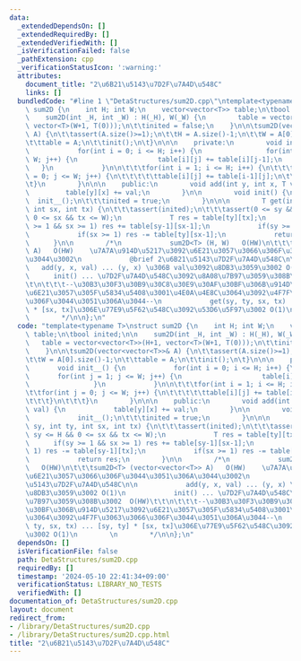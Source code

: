 ```yaml
---
data:
  _extendedDependsOn: []
  _extendedRequiredBy: []
  _extendedVerifiedWith: []
  _isVerificationFailed: false
  _pathExtension: cpp
  _verificationStatusIcon: ':warning:'
  attributes:
    document_title: "2\u6B21\u5143\u7D2F\u7A4D\u548C"
    links: []
  bundledCode: "#line 1 \"DetaStructures/sum2D.cpp\"\ntemplate<typename T>\nstruct\
    \ sum2D {\n    int H; int W;\n    vector<vector<T>> table;\n\tbool inited;\n\n\
    \    sum2D(int _H, int _W) : H(_H), W(_W) {\n        table = vector<vector<T>>(H+1,\
    \ vector<T>(W+1, T(0)));\n\t\tinited = false;\n    }\n\n\tsum2D(vector<vector<T>>&\
    \ A) {\n\t\tassert(A.size()>=1);\n\t\tH = A.size()-1;\n\t\tW = A[0].size()-1;\n\
    \t\ttable = A;\n\t\tinit();\n\t}\n\n\n    private:\n        void init__() {\n\
    \            for(int i = 0; i <= H; i++) {\n                for(int j = 1; j <=\
    \ W; j++) {\n                    table[i][j] += table[i][j-1];\n             \
    \   }\n            }\n\n\t\t\tfor(int i = 1; i <= H; i++) {\n\t\t\t\tfor(int j\
    \ = 0; j <= W; j++) {\n\t\t\t\t\ttable[i][j] += table[i-1][j];\n\t\t\t\t}\n\t\t\
    \t}\n        }\n\n\n    public:\n        void add(int y, int x, T val) {\n   \
    \         table[y][x] += val;\n        }\n\n        void init() {\n          \
    \  init__();\n\t\t\tinited = true;\n        }\n\n\n        T get(int sy, int ty,\
    \ int sx, int tx) {\n\t\t\tassert(inited);\n\t\t\tassert(0 <= sy && sy <= H &&\
    \ 0 <= sx && tx <= W);\n            T res = table[ty][tx];\n            if(sy\
    \ >= 1 && sx >= 1) res += table[sy-1][sx-1];\n            if(sy >= 1) res -= table[sy-1][tx];\n\
    \            if(sx >= 1) res -= table[ty][sx-1];\n            return res;\n  \
    \      }\n\n        /*\n            sum2D<T> (H, W)   O(HW)\n\t\t\tsum2D<T> (vector<vector<T>>\
    \ A)   O(HW)    \u7A7A\u914D\u5217\u3092\u6E21\u3057\u3066\u306F\u3044\u3051\u306A\
    \u3044\u3002\n            @brief 2\u6B21\u5143\u7D2F\u7A4D\u548C\n\n         \
    \   add(y, x, val) ... (y, x) \u306B val\u3092\u8DB3\u3059\u3002 O(1)\n      \
    \      init() ... \u7D2F\u7A4D\u548C\u3092\u8A08\u7B97\u3059\u308B\u3002  O(HW)\t\
    \t\n\t\t\t--\u30B3\u30F3\u30B9\u30C8\u30E9\u30AF\u30BF\u306B\u914D\u5217\u3092\
    \u6E21\u3057\u305F\u5834\u5408\u3001\u4E0A\u4E8C\u3064\u3092\u4F7F\u3063\u3066\
    \u306F\u3044\u3051\u306A\u3044--\n            get(sy, ty, sx, tx) ... [sy, ty]\
    \ * [sx, tx]\u306E\u77E9\u5F62\u548C\u3092\u53D6\u5F97\u3002 O(1)\n        \n\
    \        */\n\n};\n"
  code: "template<typename T>\nstruct sum2D {\n    int H; int W;\n    vector<vector<T>>\
    \ table;\n\tbool inited;\n\n    sum2D(int _H, int _W) : H(_H), W(_W) {\n     \
    \   table = vector<vector<T>>(H+1, vector<T>(W+1, T(0)));\n\t\tinited = false;\n\
    \    }\n\n\tsum2D(vector<vector<T>>& A) {\n\t\tassert(A.size()>=1);\n\t\tH = A.size()-1;\n\
    \t\tW = A[0].size()-1;\n\t\ttable = A;\n\t\tinit();\n\t}\n\n\n    private:\n \
    \       void init__() {\n            for(int i = 0; i <= H; i++) {\n         \
    \       for(int j = 1; j <= W; j++) {\n                    table[i][j] += table[i][j-1];\n\
    \                }\n            }\n\n\t\t\tfor(int i = 1; i <= H; i++) {\n\t\t\
    \t\tfor(int j = 0; j <= W; j++) {\n\t\t\t\t\ttable[i][j] += table[i-1][j];\n\t\
    \t\t\t}\n\t\t\t}\n        }\n\n\n    public:\n        void add(int y, int x, T\
    \ val) {\n            table[y][x] += val;\n        }\n\n        void init() {\n\
    \            init__();\n\t\t\tinited = true;\n        }\n\n\n        T get(int\
    \ sy, int ty, int sx, int tx) {\n\t\t\tassert(inited);\n\t\t\tassert(0 <= sy &&\
    \ sy <= H && 0 <= sx && tx <= W);\n            T res = table[ty][tx];\n      \
    \      if(sy >= 1 && sx >= 1) res += table[sy-1][sx-1];\n            if(sy >=\
    \ 1) res -= table[sy-1][tx];\n            if(sx >= 1) res -= table[ty][sx-1];\n\
    \            return res;\n        }\n\n        /*\n            sum2D<T> (H, W)\
    \   O(HW)\n\t\t\tsum2D<T> (vector<vector<T>> A)   O(HW)    \u7A7A\u914D\u5217\u3092\
    \u6E21\u3057\u3066\u306F\u3044\u3051\u306A\u3044\u3002\n            @brief 2\u6B21\
    \u5143\u7D2F\u7A4D\u548C\n\n            add(y, x, val) ... (y, x) \u306B val\u3092\
    \u8DB3\u3059\u3002 O(1)\n            init() ... \u7D2F\u7A4D\u548C\u3092\u8A08\
    \u7B97\u3059\u308B\u3002  O(HW)\t\t\n\t\t\t--\u30B3\u30F3\u30B9\u30C8\u30E9\u30AF\
    \u30BF\u306B\u914D\u5217\u3092\u6E21\u3057\u305F\u5834\u5408\u3001\u4E0A\u4E8C\
    \u3064\u3092\u4F7F\u3063\u3066\u306F\u3044\u3051\u306A\u3044--\n            get(sy,\
    \ ty, sx, tx) ... [sy, ty] * [sx, tx]\u306E\u77E9\u5F62\u548C\u3092\u53D6\u5F97\
    \u3002 O(1)\n        \n        */\n\n};\n"
  dependsOn: []
  isVerificationFile: false
  path: DetaStructures/sum2D.cpp
  requiredBy: []
  timestamp: '2024-05-10 22:41:34+09:00'
  verificationStatus: LIBRARY_NO_TESTS
  verifiedWith: []
documentation_of: DetaStructures/sum2D.cpp
layout: document
redirect_from:
- /library/DetaStructures/sum2D.cpp
- /library/DetaStructures/sum2D.cpp.html
title: "2\u6B21\u5143\u7D2F\u7A4D\u548C"
---
```

